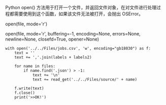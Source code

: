 Python open() 方法用于打开一个文件，并返回文件对象，在对文件进行处理过程都需要使用到这个函数，如果该文件无法被打开，会抛出 OSError。

open(file, mode='r')

open(file, mode='r', buffering=-1, encoding=None, errors=None, newline=None, closefd=True, opener=None)

```
with open('../../Files/jobs.csv', 'w', encoding="gb18030") as f:
    text = ''
    text += ','.join(labels + labels2)

    for name in files:
        if name.find('.json') > -1:
            text += '\n'
            text += read_get('../../Files/source/' + name)

    f.write(text)
    f.close()
    print('>>OK!')
```